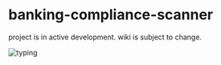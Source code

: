 # banking-compliance-scanner

project is in active development.
wiki is subject to change.

![typing](https://github.com/user-attachments/assets/02e1a9c7-6211-404f-b1bf-8c43c54d17c0)
